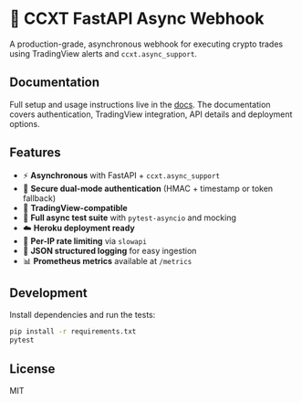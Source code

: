 # 🚀 CCXT FastAPI Async Webhook

A production-grade, asynchronous webhook for executing crypto trades using TradingView alerts and `ccxt.async_support`.

## Documentation
Full setup and usage instructions live in the [docs](https://your-username.github.io/ccxt-trading-webhook/). The documentation covers authentication, TradingView integration, API details and deployment options.

## Features
- ⚡ **Asynchronous** with FastAPI + `ccxt.async_support`
- 🔐 **Secure dual-mode authentication** (HMAC + timestamp or token fallback)
- 📡 **TradingView-compatible**
- 🧪 **Full async test suite** with `pytest-asyncio` and mocking
- ☁️ **Heroku deployment ready**
- 🚦 **Per-IP rate limiting** via `slowapi`
- 📑 **JSON structured logging** for easy ingestion
- 📊 **Prometheus metrics** available at `/metrics`

## Development
Install dependencies and run the tests:
```bash
pip install -r requirements.txt
pytest
```

## License
MIT
